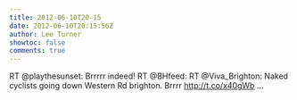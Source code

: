```yaml
---
title: 2012-06-10T20-15
date: 2012-06-10T20:15:56Z
author: Lee Turner
showtoc: false
comments: true
---
```


RT @playthesunset: Brrrrr indeed! RT @BHfeed: RT @Viva_Brighton: Naked cyclists going down Western Rd brighton. Brrrr http://t.co/x40gWb ...

